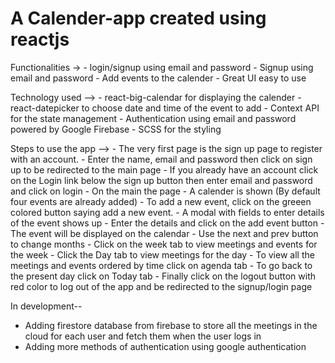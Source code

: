 # A Calender-app created using reactjs

Functionalities -> 
    - login/signup using email and password
    - Signup using email and password
    - Add events to the calender
    - Great UI easy to use

Technology used --> 
    - react-big-calendar for displaying the calender
    - react-datepicker to choose date and time of the event to add
    - Context API for the state management
    - Authentication using email and password powered by Google Firebase
    - SCSS for the styling

Steps to use the app -->
    - The very first page is the sign up page to register with an account.
    - Enter the name, email and password then click on sign up to be redirected to the main page
    - If you already have an account click on the Login link below the sign up button then enter email and password and click on login
    - On the main the page 
        - A calender is shown (By default four events are already added)
        - To add a new event, click on the greeen colored button saying add a new event.
        - A modal with fields to enter details of the event shows up
        - Enter the details and click on the add event button
        - The event will be displayed on the calendar
        - Use the next and prev button to change months
        - Click on the week tab to view meetings and events for the week
        - Click the Day tab to view meetings for the day
        - To view all the meetings and events ordered by time click on agenda tab
        - To go back to the  present day click on Today tab
        - Finally click on the logout button with red color to log out of the app and be redirected to the signup/login page


In development--

- Adding firestore database from firebase to store all the meetings in the cloud for each user and fetch them when the user logs in
- Adding more methods of authentication using google authentication



